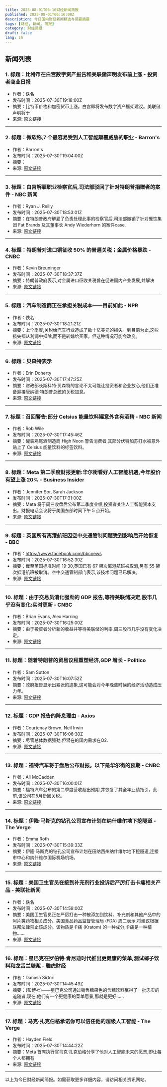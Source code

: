 ```yaml
---
title: 2025-08-01T06:16财经新闻简报
published: 2025-08-01T06:16:00Z
description: 今日国内财经新闻精选与简要摘要
tags: [财经, 新闻, 简报]
category: 财经简报
draft: false
lang: zh
---
```


## 新闻列表

### 1. 标题：比特币在白宫数字资产报告和美联储声明发布前上涨 - 投资者商业日报
- 作者：佚名
- 发布时间：2025-07-30T19:18:00Z
- 摘要：比特币价格和加密货币上涨。白宫即将发布数字资产框架建议。美联储声明将于
- 来源: [原文链接](https://www.investors.com/news/bitcoin-price-white-house-digital-asset-report-fomc-meeting-federal-reserve-interest-rates/)

---

### 2. 标题：微软称,7 个最容易受到人工智能颠覆威胁的职业 - Barron&#39;s
- 作者：Barron&#39;s
- 发布时间：2025-07-30T19:04:00Z
- 摘要：
- 来源: [原文链接](https://www.barrons.com/articles/7-jobs-disrupted-ai-microsoft-barrons-tech-04482a72)

---

### 3. 标题：白宫解雇职业检察官后,司法部驳回了针对特朗普捐赠者的案件 - NBC 新闻
- 作者：Ryan J. Reilly
- 发布时间：2025-07-30T18:53:01Z
- 摘要：在特朗普政府解雇了负责处理此事的检察官后,司法部撤销了针对餐饮集团 Fat Brands 及其董事长 Andy Wiederhorn 的案件case.
- 来源: [原文链接](https://www.nbcnews.com/politics/justice-department/doj-dismisses-case-fat-brands-andy-widerhorn-fired-proseuctor-rcna221940)

---

### 4. 标题：特朗普对进口铜征收 50% 的普遍关税；金属价格暴跌 - CNBC
- 作者：Kevin Breuninger
- 发布时间：2025-07-30T18:37:37Z
- 摘要：特朗普政府表示,对金属进口征收关税旨在促进国内产业发展,并解决
- 来源: [原文链接](https://www.cnbc.com/2025/07/30/trump-copper-tariff-trade.html)

---

### 5. 标题：汽车制造商正在承担关税成本——目前如此 - NPR
- 作者：佚名
- 发布时间：2025-07-30T18:21:21Z
- 摘要：上个季度,关税给汽车行业造成了数十亿美元的损失。到目前为止,这些损失都从利润中扣除,而不是转嫁给买家。但这种情况可能会改变。
- 来源: [原文链接](https://www.npr.org/2025/07/30/nx-s1-5482857/automakers-eating-tariff-costs)

---

### 6. 标题：贝森特表示
- 作者：Erin Doherty
- 发布时间：2025-07-30T17:47:25Z
- 摘要：财政部长斯科特·贝森特的言论不太可能让投资者和企业放心,他们正准备迎接唐纳德·特朗普总统的关税加息。
- 来源: [原文链接](https://www.cnbc.com/2025/07/30/trump-bessent-trade-tariffs-panic.html)

---

### 7. 标题：召回警告:部分 Celsius 能量饮料罐意外含有酒精 - NBC 新闻
- 作者：Rob Wile
- 发布时间：2025-07-30T17:45:46Z
- 摘要：罐装鸡尾酒制造商 High Noon 警告消费者,其部分伏特加苏打水被意外贴上了 Celsius 能量饮料的标签饮料。
- 来源: [原文链接](https://www.nbcnews.com/business/business-news/recall-warns-celsius-energy-drink-cans-accidentally-contain-alcohol-rcna222005)

---

### 8. 标题：Meta 第二季度财报更新:华尔街看好人工智能机遇,今年股价有望上涨 20% - Business Insider
- 作者：Jennifer Sor, Sarah Jackson
- 发布时间：2025-07-30T17:31:00Z
- 摘要：Meta 将于周三收盘后公布第二季度业绩,投资者关注人工智能资本支出。财报电话会议将于美国东部时间下午 5 点开始。
- 来源: [原文链接](https://www.businessinsider.com/meta-earnings-call-report-stock-live-updates-2025-7)

---

### 9. 标题：英国所有离港航班因空中交通管制问题受到影响后开始恢复 - BBC
- 作者：https://www.facebook.com/bbcnews
- 发布时间：2025-07-30T16:52:30Z
- 摘要：截至英国标准时间 19:30,英国已有 67 架次离港航班被取消,另有 55 架次抵港航班被取消。空中交通管制部门表示,该技术问题已已解决。
- 来源: [原文链接](https://www.bbc.com/news/live/cewd49znze4t)

---

### 10. 标题：由于交易员消化强劲的 GDP 报告,等待美联储决定,股市几乎没有变化:实时更新 - CNBC
- 作者：Brian Evans, Alex Harring
- 发布时间：2025-07-30T16:25:00Z
- 摘要：由于投资者分析新的收益并等待美联储的利率,周三股市几乎没有变化决定。
- 来源: [原文链接](https://www.cnbc.com/2025/07/29/stock-market-today-live-updates.html)

---

### 11. 标题：随着特朗普的贸易议程重塑经济,GDP 增长 - Politico
- 作者：Sam Sutton
- 发布时间：2025-07-30T16:07:52Z
- 摘要：政府报告显示出紧张的迹象,这可能会对今年晚些时候的经济活动造成压力年。
- 来源: [原文链接](https://www.politico.com/news/2025/07/30/trump-economy-consumer-spending-accelerates-00483181)

---

### 12. 标题：GDP 报告的降息理由 - Axios
- 作者：Courtenay Brown, Neil Irwin
- 发布时间：2025-07-30T16:06:30Z
- 摘要：尽管总体数据强劲,但潜在的国内需求在Q2.
- 来源: [原文链接](https://www.axios.com/2025/07/30/gdp-report-us-fed-cuts-trump)

---

### 13. 标题：福特汽车将于盘后公布财报。以下是华尔街的预期 - CNBC
- 作者：Ali McCadden
- 发布时间：2025-07-30T16:00:01Z
- 摘要：福特汽车公布的第二季度营收超出预期,并恢复了其全年业绩指引。此前,该公司在5月份因关税。
- 来源: [原文链接](https://www.cnbc.com/2025/07/30/ford-motor-f-earnings-q2-2025.html)

---

### 14. 标题：伊隆·马斯克的钻孔公司宣布计划在纳什维尔地下挖隧道 - The Verge
- 作者：Emma Roth
- 发布时间：2025-07-30T15:39:33Z
- 摘要：伊隆·马斯克的钻孔公司宣布计划在田纳西州纳什维尔地下挖隧道,连接市中心和纳什维尔国际机场机场。
- 来源: [原文链接](https://www.theverge.com/news/716004/elon-musk-boring-company-nashville-loop-tunnel)

---

### 15. 标题：美国卫生官员在接到补充剂行业投诉后严厉打击卡痛相关产品 - 美联社新闻
- 作者：佚名
- 发布时间：2025-07-30T14:59:00Z
- 摘要：美国卫生官员正在严厉打击一种被添加到饮料、补充剂和其他产品中的阿片类药物相关成分。美国食品药品监督管理局 (FDA) 周二表示,将建议根据联邦法律禁止该成分。该物质是卡痛 (Kratom) 的一种成分,卡痛是一种植物……
- 来源: [原文链接](https://apnews.com/article/kennedy-hhs-kratom-978e5beb6e3067f6bcf1ee45ec16372a)

---

### 16. 标题：星巴克在罗伯特·肯尼迪时代推出更健康的菜单,测试椰子饮料和龙舌兰糖浆 - 雅虎财经
- 作者：Daniela Sirtori
- 发布时间：2025-07-30T14:45:49Z
- 摘要：(彭博社)——星巴克公司通过销售糖果色的含糖饮料赢得了一批忠实的追随者,现在,他们有一个更健康的菜单愿景,那就是更好......
- 来源: [原文链接](https://finance.yahoo.com/news/starbucks-tests-coconut-drinks-agave-144549203.html)

---

### 17. 标题：马克·扎克伯格承诺你可以信任他的超级人工智能 - The Verge
- 作者：Hayden Field
- 发布时间：2025-07-30T14:44:22Z
- 摘要：Meta 首席执行官马克·扎克伯格分享了他对人工智能未来的愿景,即让每个人都拥有
- 来源: [原文链接](https://www.theverge.com/ai-artificial-intelligence/715951/mark-zuckerberg-meta-ai-superintelligence-scale-openai-letter)

---


以上为今日财经新闻简报。如需获取更多详细内容，请访问相关资讯网站。
